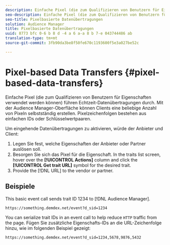 ```yaml
---
description: Einfache Pixel (die zum Qualifizieren von Benutzern für Eigenschaften verwendet werden können) führen Echtzeit-Datenübertragungen durch. Mit der Audience Manager-Oberfläche können Clients eine beliebige Anzahl von Pixeln selbstständig erstellen. Pixelzeichenfolgen bestehen aus einfachen IDs oder Schlüsselwertpaaren.
seo-description: Einfache Pixel (die zum Qualifizieren von Benutzern für Eigenschaften verwendet werden können) führen Echtzeit-Datenübertragungen durch. Mit der Audience Manager-Oberfläche können Clients eine beliebige Anzahl von Pixeln selbstständig erstellen. Pixelzeichenfolgen bestehen aus einfachen IDs oder Schlüsselwertpaaren.
seo-title: Pixelbasierte Datenübertragungen
solution: Audience Manager
title: Pixelbasierte Datenübertragungen
uuid: 8773 bfc 0-6 b 8 d -4 a 6 a-a 8 b 7-e 043744486 ab
translation-type: tm+mt
source-git-commit: 3fb90da3be8f50fe670c1193600f5e3a027be52c

---
```



# Pixel-based Data Transfers {#pixel-based-data-transfers}

Einfache Pixel (die zum Qualifizieren von Benutzern für Eigenschaften verwendet werden können) führen Echtzeit-Datenübertragungen durch. Mit der Audience Manager-Oberfläche können Clients eine beliebige Anzahl von Pixeln selbstständig erstellen. Pixelzeichenfolgen bestehen aus einfachen IDs oder Schlüsselwertpaaren.

<!-- c_rt_inbound_pixel_transfers.xml -->

Um eingehende Datenübertragungen zu aktivieren, würde der Anbieter und Client:

1. Legen Sie fest, welche Eigenschaften der Anbieter oder Partner auslösen soll.
1. Besorgen Sie sich das Pixel für die Eigenschaft. In the traits list screen, hover over the **[!UICONTROL Actions]** column and click the **[!UICONTROL Get trait URL]** symbol for the desired trait.
1. Provide the [!DNL URL] to the vendor or partner.

## Beispiele

This basic event call sends trait ID 1234 to [!DNL Audience Manager].

```
https://something.demdex.net/event?d_sid=1234
```

You can serialize trait IDs in an event call to help reduce `HTTP` traffic from the page. Fügen Sie zusätzliche Eigenschafts-IDs an die URL-Zeichenfolge hinzu, wie im folgenden Beispiel gezeigt:

```
https://something.demdex.net/event?d_sid=1234,5678,9876,5432
```
